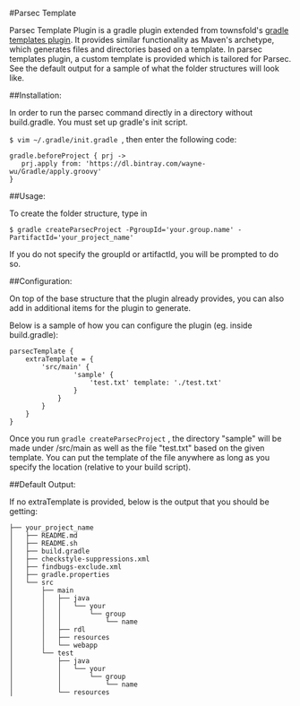 #Parsec Template

Parsec Template Plugin is a gradle plugin extended from townsfold's [gradle templates plugin](https://github.com/townsfolk/gradle-templates).
It provides similar functionality as Maven's archetype, which generates files and directories based on a template. In parsec templates plugin, a custom template is provided which is tailored
for Parsec. See the default output for a sample of what the folder structures will look like.

##Installation:

In order to run the parsec command directly in a directory without build.gradle. You must set up gradle's init script.


`$ vim ~/.gradle/init.gradle `, then enter the following code:

```
gradle.beforeProject { prj ->
   prj.apply from: 'https://dl.bintray.com/wayne-wu/Gradle/apply.groovy'
}

```

##Usage:

To create the folder structure, type in

`$ gradle createParsecProject -PgroupId='your.group.name' -PartifactId='your_project_name'`

If you do not specify the groupId or artifactId, you will be prompted to do so.

##Configuration:

On top of the base structure that the plugin already provides, you can also add in additional items for the plugin to generate.

Below is a sample of how you can configure the plugin (eg. inside build.gradle):

```
parsecTemplate {
    extraTemplate = {
        'src/main' {
                'sample' {
                    'test.txt' template: './test.txt'
                }
            }
        }
    }
}
```
Once you run `gradle createParsecProject` , the directory "sample" will be made under /src/main as well as the file "test.txt" based on the given template.
You can put the template of the file anywhere as long as you specify the location (relative to your build script).

##Default Output:

If no extraTemplate is provided, below is the output that you should be getting:
```
├── your_project_name
│   ├── README.md
│   ├── README.sh
│   ├── build.gradle
│   ├── checkstyle-suppressions.xml
│   ├── findbugs-exclude.xml
│   ├── gradle.properties
│   └── src
│       ├── main
│       │   ├── java
│       │   │   └── your
│       │   │       └── group
│       │   │           └── name
│       │   ├── rdl
│       │   ├── resources
│       │   └── webapp
│       └── test
│           ├── java
│           │   └── your
│           │       └── group
│           │           └── name
│           └── resources

```